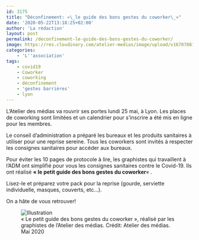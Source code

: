 ```yaml
---
id: 3175
title: "Déconfinement: «\_le guide des bons gestes du coworker\_»"
date: '2020-05-22T13:18:25+02:00'
author: 'La rédaction'
layout: post
permalink: /deconfinement-le-guide-des-bons-gestes-du-coworker/
image: https://res.cloudinary.com/atelier-medias/image/upload/v1670788176/blog/fwl64lnfys4q4jqr9tms.jpg
categories:
    - 'L''association'
tags:
    - covid19
    - Coworker
    - coworking
    - déconfinement
    - 'gestes barrières'
    - lyon
---
```


L’Atelier des médias va rouvrir ses portes lundi 25 mai, à Lyon. Les places de coworking sont limitées et un calendrier pour s’inscrire a été mis en ligne pour les membres.

Le conseil d’administration a préparé les bureaux et les produits sanitaires à utiliser pour une reprise sereine. Tous les coworkers sont invités à respecter les consignes sanitaires pour accéder aux bureaux.

Pour éviter les 10 pages de protocole à lire, les graphistes qui travaillent à l’ADM ont simplifié pour vous les consignes sanitaires contre le Covid-19. Ils ont réalisé **« le petit guide des bons gestes du coworker**« .

Lisez-le et préparez votre pack pour la reprise (gourde, serviette individuelle, masques, couverts, etc…).

On a hâte de vous retrouver!

<figure class="wp-block-image"><img src="https://res.cloudinary.com/atelier-medias/image/upload/v1670788178/blog/uboditiuck1p2xgi3whh.jpg" alt="Illustration"><figcaption>« Le petit guide des bons gestes du coworker », réalisé par les graphistes de l’Atelier des médias. Crédit: Atelier des médias. Mai 2020</figcaption></figure>